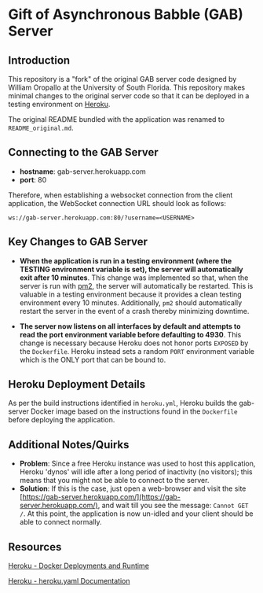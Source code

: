 # Gift of Asynchronous Babble (GAB) Server

## Introduction
This repository is a "fork" of the original GAB server code designed by William Oropallo at the University of South Florida. This repository makes minimal changes to the original server code so that it can be deployed in a testing environment on [Heroku](https://gab-server.herokuapp.com/).

The original README bundled with the application was renamed to `README_original.md`.

## Connecting to the GAB Server
- **hostname**: gab-server.herokuapp.com
- **port**: 80

Therefore, when establishing a websocket connection from the client application, the WebSocket connection URL should look as follows:

`ws://gab-server.herokuapp.com:80/?username=<USERNAME>`

## Key Changes to GAB Server
- **When the application is run in a testing environment (where the TESTING environment variable is set), the server will automatically exit after 10 minutes**. This change was implemented so that, when the server is run with [pm2](https://www.npmjs.com/package/pm2), the server will automatically be restarted. This is valuable in a testing environment because it provides a clean testing environment every 10 minutes. Additionally, `pm2` should automatically restart the server in the event of a crash thereby minimizing downtime.

- **The server now listens on all interfaces by default and attempts to read the port environment variable before defaulting to 4930**. This change is necessary because Heroku does not honor ports `EXPOSED` by the `Dockerfile`. Heroku instead sets a random `PORT` environment variable which is the ONLY port that can be bound to.

## Heroku Deployment Details
As per the build instructions identified in `heroku.yml`, Heroku builds the gab-server Docker image based on the instructions found in the `Dockerfile` before deploying the application.

## Additional Notes/Quirks
- **Problem**: Since a free Heroku instance was used to host this application, Heroku 'dynos' will idle after a long period of inactivity (no visitors); this means that you might not be able to connect to the server. 
- **Solution**: If this is the case, just open a web-browser and visit the site [https://gab-server.herokuapp.com/](https://gab-server.herokuapp.com/), and wait till you see the message: `Cannot GET /`. At this point, the application is now un-idled and your client should be able to connect normally.

## Resources
[Heroku - Docker Deployments and Runtime](https://devcenter.heroku.com/articles/container-registry-and-runtime)

[Heroku - heroku.yaml Documentation](https://devcenter.heroku.com/articles/build-docker-images-heroku-yml)
